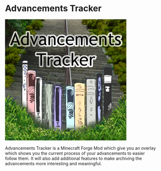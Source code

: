 # Advancements Tracker

![Advancements Tracker][logo]

Advancements Tracker is a Minecraft Forge Mod which give you an overlay which shows you the current process of your advancements to easier follow them.
It will also add additional features to make archiving the advancements more interesting and meaningful.

[logo]: logo.png
